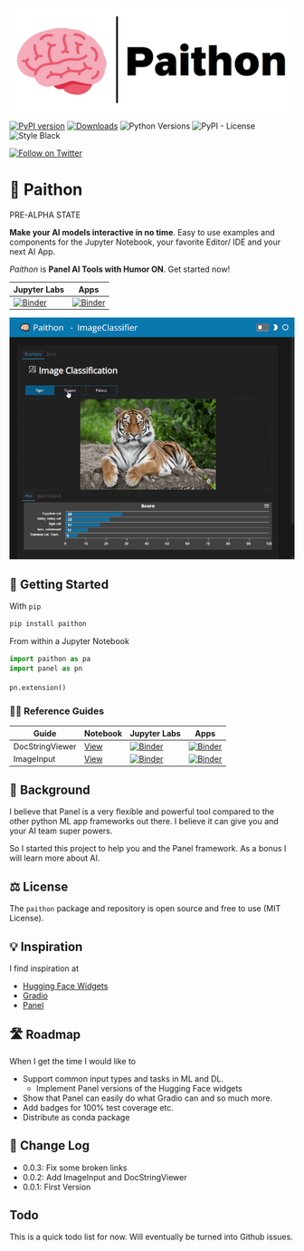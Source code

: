 ![Paithon Logo](https://raw.githubusercontent.com/MarcSkovMadsen/paithon/master/assets/images/paithon-logo.png)

[![PyPI version](https://badge.fury.io/py/paithon.svg)](https://pypi.org/project/paithon/) [![Downloads](https://pepy.tech/badge/paithon/month)](https://pepy.tech/project/paithon) ![Python Versions](https://img.shields.io/badge/python-3.6%20%7C%203.7%20%7C%203.8%20%7C%203.9-blue) ![PyPI - License](https://img.shields.io/pypi/l/paithon) ![Style Black](https://warehouse-camo.ingress.cmh1.psfhosted.org/fbfdc7754183ecf079bc71ddeabaf88f6cbc5c00/68747470733a2f2f696d672e736869656c64732e696f2f62616467652f636f64652532307374796c652d626c61636b2d3030303030302e737667)

[![Follow on Twitter](https://img.shields.io/twitter/follow/MarcSkovMadsen.svg?style=social)](https://twitter.com/MarcSkovMadsen)

# &#129504; Paithon

PRE-ALPHA STATE

**Make your AI models interactive in no time**. Easy to use examples and components for the Jupyter Notebook, your favorite Editor/ IDE and your next AI App.

*Paithon* is **Panel AI Tools with Humor ON**. Get started now!

| Jupyter Labs | Apps |
| - | - |
| [![Binder](https://mybinder.org/badge_logo.svg)](https://mybinder.org/v2/gh/marcskovmadsen/paithon/HEAD?urlpath=lab/tree/examples) | [![Binder](https://mybinder.org/badge_logo.svg)](https://mybinder.org/v2/gh/marcskovmadsen/paithon/HEAD?urlpath=panel) |

![Paithon Tour](assets/videos/paithon-tour.gif)

## 🏃 Getting Started

With `pip`

```bash
pip install paithon
```

From within a Jupyter Notebook

```python
import paithon as pa
import panel as pn

pn.extension()
```

### 👩‍🏫 Reference Guides

| Guide | Notebook | Jupyter Labs | Apps |
| - | - | - | - |
| DocStringViewer | [View](https://github.com/MarcSkovMadsen/paithon/blob/master/examples/reference/shared/pane/DocStringViewer.ipynb) | [![Binder](https://mybinder.org/badge_logo.svg)](https://mybinder.org/v2/gh/marcskovmadsen/paithon/HEAD?urlpath=lab/tree/examples/reference/shared/pane/DocStringViewer.ipynb) | [![Binder](https://mybinder.org/badge_logo.svg)](https://mybinder.org/v2/gh/marcskovmadsen/paithon/HEAD?urlpath=panel/DocStringViewer) |
| ImageInput | [View](https://github.com/MarcSkovMadsen/paithon/blob/master/examples/reference/image/widgets/ImageInput.ipynb) | [![Binder](https://mybinder.org/badge_logo.svg)](https://mybinder.org/v2/gh/marcskovmadsen/paithon/HEAD?urlpath=lab/tree/examples/reference/image/widgets/ImageInput.ipynb) | [![Binder](https://mybinder.org/badge_logo.svg)](https://mybinder.org/v2/gh/marcskovmadsen/paithon/HEAD?urlpath=panel/ImageInput) |

## 🏁 Background

I believe that Panel is a very flexible and powerful tool compared to the other python ML app frameworks out there. I believe it can give you and your AI team super powers.

So I started this project to help you and the Panel framework. As a bonus I will learn more about AI.

## ⚖️ License

The `paithon` package and repository is open source and free to use (MIT License).

## 💡 Inspiration

I find inspiration at

- [Hugging Face Widgets](https://github.com/huggingface/huggingface_hub/tree/main/widgets)
- [Gradio](https://gradio.app/)
- [Panel](https://panel.holoviz.org)

## 🛣️ Roadmap

When I get the time I would like to

- Support common input types and tasks in ML and DL.
  - Implement Panel versions of the Hugging Face widgets
- Show that Panel can easily do what Gradio can and so much more.
- Add badges for 100% test coverage etc.
- Distribute as conda package

## 📰 Change Log

- 0.0.3: Fix some broken links
- 0.0.2: Add ImageInput and DocStringViewer
- 0.0.1: First Version

## Todo

This is a quick todo list for now. Will eventually be turned into Github issues.

